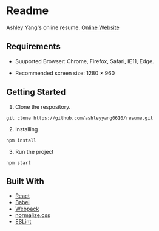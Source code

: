 # Readme

Ashley Yang's online resume.
[Online Website](https://ashleyyang0610.github.io/Ashley-Yang/)

## Requirements
* Suuported Browser: Chrome, Firefox, Safari, IE11, Edge.

* Recommended screen size: 1280 × 960

## Getting Started

1. Clone the respository.
```
git clone https://github.com/ashleyyang0610/resume.git
```
2. Installing
```
npm install
```

3. Run the project
```
npm start
```

## Built With

* [React](https://reactjs.org/)
* [Babel](https://babeljs.io/)
* [Webpack](https://webpack.js.org/)
* [normalize.css](https://necolas.github.io/normalize.css/)
* [ESLint](https://eslint.org/)
